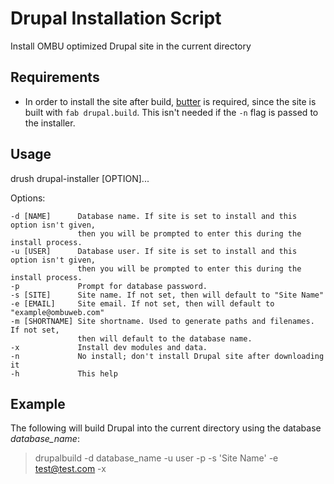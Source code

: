 Drupal Installation Script
==========================
Install OMBU optimized Drupal site in the current directory

Requirements
------------

- In order to install the site after build,
  [butter](https://github.com/ombu/butter) is required, since the site is built
  with `fab drupal.build`. This isn't needed if the `-n` flag is passed to the
  installer.

Usage
-----
drush drupal-installer [OPTION]...

  Options:

    -d [NAME]      Database name. If site is set to install and this option isn't given,
                   then you will be prompted to enter this during the install process.
    -u [USER]      Database user. If site is set to install and this option isn't given,
                   then you will be prompted to enter this during the install process.
    -p             Prompt for database password.
    -s [SITE]      Site name. If not set, then will default to "Site Name"
    -e [EMAIL]     Site email. If not set, then will default to "example@ombuweb.com"
    -m [SHORTNAME] Site shortname. Used to generate paths and filenames. If not set,
                   then will default to the database name.
    -x             Install dev modules and data.
    -n             No install; don't install Drupal site after downloading it
    -h             This help

Example
-------
The following will build Drupal into the current directory using the database 
*database_name*:

> drupalbuild -d database_name -u user -p -s 'Site Name' -e test@test.com -x
